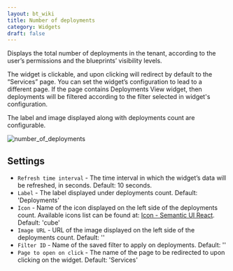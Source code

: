 ```yaml
---
layout: bt_wiki
title: Number of deployments
category: Widgets
draft: false
---
```

Displays the total number of deployments in the tenant, according to the user’s permissions and the blueprints’ visibility levels.

The widget is clickable, and upon clicking will redirect by default to the
“Services” page. You can set the widget’s configuration to lead to a different
page. If the page contains Deployments View widget, then deployments will be
filtered according to the filter selected in widget's configuration.

The label and image displayed along with deployments count are configurable.

![number_of_deployments]( /images/ui/widgets/num_of_deployments.png )


## Settings

* `Refresh time interval` - The time interval in which the widget’s data will be refreshed, in seconds. Default: 10 seconds.
* `Label` - The label displayed under deployments count. Default: 'Deployments'
* `Icon` - Name of the icon displayed on the left side of the deployments count. Available icons list can be found 
  at: [Icon - Semantic UI React](https://react.semantic-ui.com/elements/icon). Default: 'cube'
* `Image URL` - URL of the image displayed on the left side of the deployments count. Default: ''
* `Filter ID` - Name of the saved filter to apply on deployments. Default: ''
* `Page to open on click` -  The name of the page to be redirected to upon clicking on the widget. Default: 'Services'
